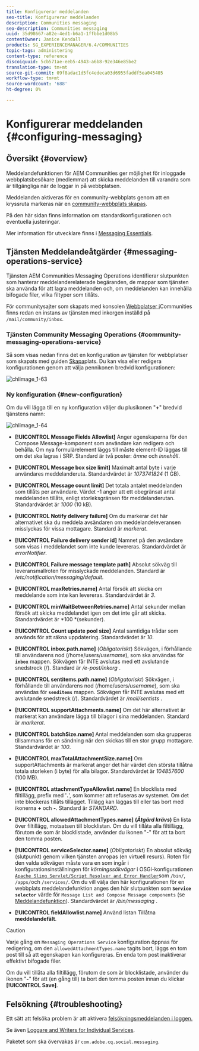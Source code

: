 ```yaml
---
title: Konfigurerar meddelanden
seo-title: Konfigurerar meddelanden
description: Communities messaging
seo-description: Communities messaging
uuid: 35d98667-a82e-4ed1-b6a1-1ffbbe1d08b5
contentOwner: Janice Kendall
products: SG_EXPERIENCEMANAGER/6.4/COMMUNITIES
topic-tags: administering
content-type: reference
discoiquuid: 5cb571ae-eeb5-4943-a6b8-92e346e85be2
translation-type: tm+mt
source-git-commit: 09f8adac1d5fc4edeca03d6955faddf5ea045405
workflow-type: tm+mt
source-wordcount: '688'
ht-degree: 0%

---
```



# Konfigurerar meddelanden {#configuring-messaging}

## Översikt {#overview}

Meddelandefunktionen för AEM Communities ger möjlighet för inloggade webbplatsbesökare (medlemmar) att skicka meddelanden till varandra som är tillgängliga när de loggar in på webbplatsen.

Meddelanden aktiveras för en community-webbplats genom att en kryssruta markeras när en [community-webbplats skapas](sites-console.md).

På den här sidan finns information om standardkonfigurationen och eventuella justeringar.

Mer information för utvecklare finns i [Messaging Essentials](essentials-messaging.md).

## Tjänsten Meddelandeåtgärder {#messaging-operations-service}

Tjänsten [](http://localhost:4502/system/console/configMgr/com.adobe.cq.social.messaging.client.endpoints.impl.MessagingOperationsServiceImpl) AEM Communities Messaging Operations identifierar slutpunkten som hanterar meddelanderelaterade begäranden, de mappar som tjänsten ska använda för att lagra meddelanden och, om meddelanden kan innehålla bifogade filer, vilka filtyper som tillåts.

För communitysajter som skapats med konsolen [Webbplatser i](sites-console.md)Communities finns redan en instans av tjänsten med inkorgen inställd på `/mail/community/inbox`.

### Tjänsten Community Messaging Operations {#community-messaging-operations-service}

Så som visas nedan finns det en konfiguration av tjänsten för webbplatser som skapats med guiden [Skapa](sites-console.md)plats. Du kan visa eller redigera konfigurationen genom att välja pennikonen bredvid konfigurationen:

![chlimage_1-63](assets/chlimage_1-63.png)

### Ny konfiguration {#new-configuration}

Om du vill lägga till en ny konfiguration väljer du plusikonen &quot;**+**&quot; bredvid tjänstens namn:

![chlimage_1-64](assets/chlimage_1-64.png)

* **[!UICONTROL Message Fields Allowlist]**
Anger egenskaperna för den Compose Message-komponent som användare kan redigera och behålla. Om nya formulärelement läggs till måste element-ID läggas till om det ska lagras i SRP. Standard är två poster: *ämne* och *innehåll*.

* **[!UICONTROL Message box size limit]**
Maximalt antal byte i varje användares meddelanderuta. Standardvärdet är *1073741824* (1 GB).

* **[!UICONTROL Message count limit]**
Det totala antalet meddelanden som tillåts per användare. Värdet -1 anger att ett obegränsat antal meddelanden tillåts, enligt storleksgränsen för meddelanderutan. Standardvärdet är *1000* (10 kB).

* **[!UICONTROL Notify delivery failure]**
Om du markerar det här alternativet ska du meddela avsändaren om meddelandeleveransen misslyckas för vissa mottagare. Standard är *markerat*.

* **[!UICONTROL Failure delivery sender id]**
Namnet på den avsändare som visas i meddelandet som inte kunde levereras. Standardvärdet är *errorNotifier*.

* **[!UICONTROL Failure message template path]**
Absolut sökväg till leveransmallroten för misslyckade meddelanden. Standard är */etc/notification/messaging/default*.

* **[!UICONTROL maxRetries.name]**
Antal försök att skicka om meddelande som inte kan levereras. Standardvärdet är *3*.

* **[!UICONTROL minWaitBetweenRetries.name]**
Antal sekunder mellan försök att skicka meddelandet igen om det inte går att skicka. Standardvärdet är *100 *(sekunder).

* **[!UICONTROL Count update pool size]**
Antal samtidiga trådar som används för att räkna uppdatering. Standardvärdet är *10*.

* **[!UICONTROL inbox.path.name]**
(*Obligatoriskt*) Sökvägen, i förhållande till användarens nod (/home/users/*username*), som ska användas för **`inbox`** mappen. Sökvägen får INTE avslutas med ett avslutande snedstreck (/). Standard är */e-post/inkorg* .

* **[!UICONTROL sentitems.path.name]**
(*Obligatoriskt*) Sökvägen, i förhållande till användarens nod (/home/users/*username*), som ska användas för **`senditems`** mappen. Sökvägen får INTE avslutas med ett avslutande snedstreck (/). Standardvärdet är */mail/sentists* .

* **[!UICONTROL supportAttachments.name]**
Om det här alternativet är markerat kan användare lägga till bilagor i sina meddelanden. Standard är *markerat*.

* **[!UICONTROL batchSize.name]**
Antal meddelanden som ska grupperas tillsammans för en sändning när den skickas till en stor grupp mottagare. Standardvärdet är *100*.

* **[!UICONTROL maxTotalAttachmentSize.name]**
Om supportAttachments är markerat anger det här värdet den största tillåtna totala storleken (i byte) för alla bilagor. Standardvärdet är *104857600* (100 MB).

* **[!UICONTROL attachmentTypeAllowlist.name]**
En blocklista med filtillägg, prefix med &#39;**.**&#39;, som kommer att refuseras av systemet. Om det inte blockeras tillåts tillägget. Tillägg kan läggas till eller tas bort med ikonerna **+** och **-**. Standard är *STANDARD*.

* **[!UICONTROL allowedAttachmentTypes.name]**
   **(*Åtgärd krävs*)** En lista över filtillägg, motsatsen till blocklistan. Om du vill tillåta alla filtillägg, förutom de som är blocklistade, använder du ikonen &quot;**-**&quot; för att ta bort den tomma posten.

* **[!UICONTROL serviceSelector.name]**
(*Obligatoriskt*) En absolut sökväg (slutpunkt) genom vilken tjänsten anropas (en virtuell resurs). Roten för den valda sökvägen måste vara en som ingår i konfigurationsinställningen för *körningssökvägar* i OSGi-konfigurationen [ `Apache Sling Servlet/Script Resolver and Error Handler`](http://localhost:4502/system/console/configMgr/org.apache.sling.servlets.resolver.SlingServletResolver)som `/bin/`, `/apps/`och `/services/`. Om du vill välja den här konfigurationen för en webbplats meddelandefunktion anges den här slutpunkten som **`Service selector`** värde för `Message List and Compose Message components` (se [Meddelandefunktion](configure-messaging.md)). Standardvärdet är */bin/messaging* .

* **[!UICONTROL fieldAllowlist.name]**
Använd listan Tillåtna **meddelandefält**.

>[!CAUTION]
>
>Varje gång en `Messaging Operations Service` konfiguration öppnas för redigering, om den `allowedAttachmentTypes.name` tagits bort, läggs en tom post till så att egenskapen kan konfigureras. En enda tom post inaktiverar effektivt bifogade filer.
>
>Om du vill tillåta alla filtillägg, förutom de som är blocklistade, använder du ikonen &quot;**-**&quot; för att (en gång till) ta bort den tomma posten innan du klickar **[!UICONTROL Save]**.

## Felsökning {#troubleshooting}

Ett sätt att felsöka problem är att aktivera [felsökningsmeddelanden i loggen.](../../help/sites-administering/troubleshooting.md)

Se även [Loggare and Writers for Individual Services](../../help/sites-deploying/configure-logging.md#loggers-and-writers-for-individual-services).

Paketet som ska övervakas är `com.adobe.cq.social.messaging`.
